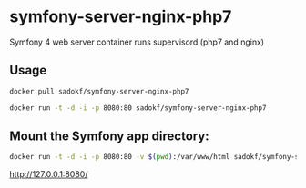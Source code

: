 # symfony-server-nginx-php7
Symfony 4 web server container runs supervisord (php7 and nginx)

## Usage

```sh
docker pull sadokf/symfony-server-nginx-php7
```

```sh
docker run -t -d -i -p 8080:80 sadokf/symfony-server-nginx-php7
```

## Mount the Symfony app directory:

```sh
docker run -t -d -i -p 8080:80 -v $(pwd):/var/www/html sadokf/symfony-server-nginx-php7
```


http://127.0.0.1:8080/
